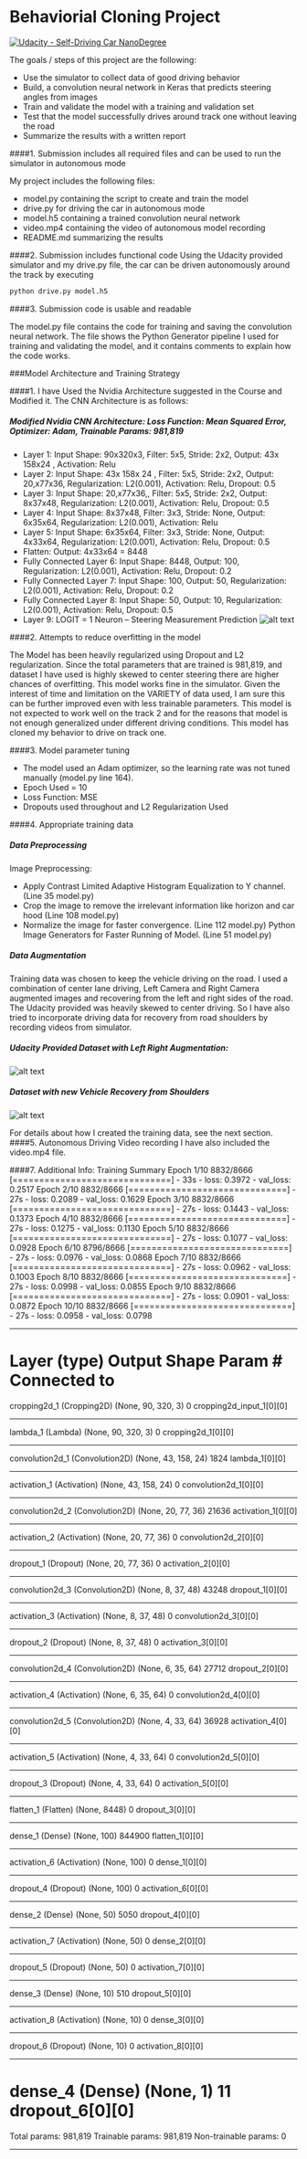 # Behaviorial Cloning Project

[![Udacity - Self-Driving Car NanoDegree](https://s3.amazonaws.com/udacity-sdc/github/shield-carnd.svg)](http://www.udacity.com/drive)

The goals / steps of this project are the following:
* Use the simulator to collect data of good driving behavior
* Build, a convolution neural network in Keras that predicts steering angles from images
* Train and validate the model with a training and validation set
* Test that the model successfully drives around track one without leaving the road
* Summarize the results with a written report


[//]: # (Image References)

[image1]: ./examples/P3_Architecture.png "CNN Architecture Visualization"
[image2]: ./examples/Udacity_Dataset_Visualization.JPG "Udacity Provided Dataset with Left and Right Image Augmentation"
[image3]: ./examples/Augmented_Dataset_Visualization.JPG "Dataset with new Vehicle Recovery from Shoulders"


####1. Submission includes all required files and can be used to run the simulator in autonomous mode

My project includes the following files:
* model.py containing the script to create and train the model
* drive.py for driving the car in autonomous mode
* model.h5 containing a trained convolution neural network 
* video.mp4 containing the video of autonomous model recording
* README.md summarizing the results

####2. Submission includes functional code
Using the Udacity provided simulator and my drive.py file, the car can be driven autonomously around the track by executing 
```sh
python drive.py model.h5
```

####3. Submission code is usable and readable

The model.py file contains the code for training and saving the convolution neural network. The file shows the Python Generator pipeline I used for training and validating the model, and it contains comments to explain how the code works.

###Model Architecture and Training Strategy

####1. I have Used the Nvidia Architecture suggested in the Course and Modified it. The CNN Architecture is as follows:

##### Modified Nvidia CNN Architecture:  Loss Function: Mean Squared Error, Optimizer: Adam, Trainable Params: 981,819
* Layer 1:  Input Shape: 90x320x3, Filter: 5x5, Stride: 2x2, Output: 43x 158x24 , Activation: Relu
* Layer 2:  Input Shape: 43x 158x 24 , Filter: 5x5, Stride: 2x2, Output: 20,x77x36, Regularization: L2(0.001), Activation: Relu, Dropout: 0.5
* Layer 3:  Input Shape: 20,x77x36,, Filter: 5x5, Stride: 2x2, Output: 8x37x48, Regularization: L2(0.001), Activation: Relu, Dropout: 0.5
* Layer 4:  Input Shape: 8x37x48, Filter: 3x3, Stride: None, Output: 6x35x64, Regularization: L2(0.001), Activation: Relu
* Layer 5:  Input Shape: 6x35x64, Filter: 3x3, Stride: None, Output: 4x33x64, Regularization: L2(0.001), Activation: Relu, Dropout: 0.5
* Flatten: Output: 4x33x64 = 8448
* Fully Connected Layer 6:  Input Shape: 8448,  Output: 100, Regularization: L2(0.001), Activation: Relu, Dropout: 0.2
* Fully Connected Layer 7:  Input Shape: 100, Output: 50, Regularization: L2(0.001), Activation: Relu, Dropout: 0.2
* Fully Connected Layer 8:  Input Shape: 50, Output: 10, Regularization: L2(0.001), Activation: Relu, Dropout: 0.5
* Layer 9:  LOGIT = 1 Neuron – Steering Measurement Prediction
![alt text][image1]

####2. Attempts to reduce overfitting in the model

The Model has been heavily regularized using Dropout and L2 regularization. Since the total parameters that are trained is 981,819, and dataset I have used is highly skewed to center steering there are higher chances of overfitting. 
This model works fine in the simulator. Given the interest of time and limitation on the VARIETY of data used, I am sure this can be further improved even with less trainable parameters. This model is not expected to work well on the track 2 and for the reasons that model is not enough generalized under different driving conditions. This model has cloned my behavior to drive on track one. 

####3. Model parameter tuning

* The model used an Adam optimizer, so the learning rate was not tuned manually (model.py line 164).
* Epoch Used = 10
* Loss Function: MSE
* Dropouts used throughout and L2 Regularization Used

####4. Appropriate training data
##### Data Preprocessing
Image Preprocessing:
-	Apply Contrast Limited Adaptive Histogram Equalization to Y channel. (Line 35 model.py)
-	Crop the image to remove the irrelevant information like horizon and car hood (Line 108 model.py)
-	Normalize the image for faster convergence. (Line 112 model.py)
Python Image Generators for Faster Running of Model. (Line 51 model.py)
##### Data Augmentation
Training data was chosen to keep the vehicle driving on the road. I used a combination of center lane driving, Left Camera and Right Camera augmented images and recovering from the left and right sides of the road. The Udacity provided was heavily skewed to center driving. So I have also tried to incorporate driving data for recovery from road shoulders by recording videos from simulator.

##### Udacity Provided Dataset with Left Right Augmentation:
![alt text][image2]

##### Dataset with new Vehicle Recovery from Shoulders
![alt text][image3]

For details about how I created the training data, see the next section.
####5. Autonomous Driving Video recording
I have also included the video.mp4 file.

####7. Additional Info:  Training Summary
Epoch 1/10
8832/8666 [==============================] - 33s - loss: 0.3972 - val_loss: 0.2517
Epoch 2/10
8832/8666 [==============================] - 27s - loss: 0.2089 - val_loss: 0.1629
Epoch 3/10
8832/8666 [==============================] - 27s - loss: 0.1443 - val_loss: 0.1373
Epoch 4/10
8832/8666 [==============================] - 27s - loss: 0.1275 - val_loss: 0.1130
Epoch 5/10
8832/8666 [==============================] - 27s - loss: 0.1077 - val_loss: 0.0928
Epoch 6/10
8796/8666 [==============================] - 27s - loss: 0.0976 - val_loss: 0.0868
Epoch 7/10
8832/8666 [==============================] - 27s - loss: 0.0962 - val_loss: 0.1003
Epoch 8/10
8832/8666 [==============================] - 27s - loss: 0.0998 - val_loss: 0.0855
Epoch 9/10
8832/8666 [==============================] - 27s - loss: 0.0901 - val_loss: 0.0872
Epoch 10/10
8832/8666 [==============================] - 27s - loss: 0.0958 - val_loss: 0.0798
  ____________________________________________________________________________________________________
  Layer (type)                     Output Shape          Param #     Connected to
  ====================================================================================================
  cropping2d_1 (Cropping2D)        (None, 90, 320, 3)    0           cropping2d_input_1[0][0]
  ____________________________________________________________________________________________________
  lambda_1 (Lambda)                (None, 90, 320, 3)    0           cropping2d_1[0][0]
  ____________________________________________________________________________________________________
  convolution2d_1 (Convolution2D)  (None, 43, 158, 24)   1824        lambda_1[0][0]
  ____________________________________________________________________________________________________
  activation_1 (Activation)        (None, 43, 158, 24)   0           convolution2d_1[0][0]
  ____________________________________________________________________________________________________
  convolution2d_2 (Convolution2D)  (None, 20, 77, 36)    21636       activation_1[0][0]
  ____________________________________________________________________________________________________
  activation_2 (Activation)        (None, 20, 77, 36)    0           convolution2d_2[0][0]
  ____________________________________________________________________________________________________
  dropout_1 (Dropout)              (None, 20, 77, 36)    0           activation_2[0][0]
  ____________________________________________________________________________________________________
  convolution2d_3 (Convolution2D)  (None, 8, 37, 48)     43248       dropout_1[0][0]
  ____________________________________________________________________________________________________
  activation_3 (Activation)        (None, 8, 37, 48)     0           convolution2d_3[0][0]
  ____________________________________________________________________________________________________
  dropout_2 (Dropout)              (None, 8, 37, 48)     0           activation_3[0][0]
  ____________________________________________________________________________________________________
  convolution2d_4 (Convolution2D)  (None, 6, 35, 64)     27712       dropout_2[0][0]
  ____________________________________________________________________________________________________
  activation_4 (Activation)        (None, 6, 35, 64)     0           convolution2d_4[0][0]
  ____________________________________________________________________________________________________
  convolution2d_5 (Convolution2D)  (None, 4, 33, 64)     36928       activation_4[0][0]
  ____________________________________________________________________________________________________
  activation_5 (Activation)        (None, 4, 33, 64)     0           convolution2d_5[0][0]
  ____________________________________________________________________________________________________
  dropout_3 (Dropout)              (None, 4, 33, 64)     0           activation_5[0][0]
  ____________________________________________________________________________________________________
  flatten_1 (Flatten)              (None, 8448)          0           dropout_3[0][0]
  ____________________________________________________________________________________________________
  dense_1 (Dense)                  (None, 100)           844900      flatten_1[0][0]
  ____________________________________________________________________________________________________
  activation_6 (Activation)        (None, 100)           0           dense_1[0][0]
  ____________________________________________________________________________________________________
  dropout_4 (Dropout)              (None, 100)           0           activation_6[0][0]
  ____________________________________________________________________________________________________
  dense_2 (Dense)                  (None, 50)            5050        dropout_4[0][0]
  ____________________________________________________________________________________________________
  activation_7 (Activation)        (None, 50)            0           dense_2[0][0]
  ____________________________________________________________________________________________________
  dropout_5 (Dropout)              (None, 50)            0           activation_7[0][0]
  ____________________________________________________________________________________________________
  dense_3 (Dense)                  (None, 10)            510         dropout_5[0][0]
  ____________________________________________________________________________________________________
  activation_8 (Activation)        (None, 10)            0           dense_3[0][0]
  ____________________________________________________________________________________________________
  dropout_6 (Dropout)              (None, 10)            0           activation_8[0][0]
  ____________________________________________________________________________________________________
  dense_4 (Dense)                  (None, 1)             11          dropout_6[0][0]
  ====================================================================================================
  Total params: 981,819
  Trainable params: 981,819
  Non-trainable params: 0
  ____________________________________________________________________________________________________
